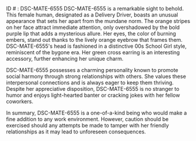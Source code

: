ID # : DSC-MATE-6555
DSC-MATE-6555 is a remarkable sight to behold. This female human, designated as a Delivery Driver, boasts an unusual appearance that sets her apart from the mundane norm. The orange stripes on her face attract immediate attention, only overshadowed by the bold purple lip that adds a mysterious allure. Her eyes, the color of burning embers, stand out thanks to the lively orange eyebrow that frames them. DSC-MATE-6555's head is fashioned in a distinctive 00s School Girl style, reminiscent of the bygone era. Her green cross earring is an interesting accessory, further enhancing her unique charm. 

DSC-MATE-6555 possesses a charming personality known to promote social harmony through strong relationships with others. She values these interpersonal connections and is always eager to keep them thriving. Despite her appreciative disposition, DSC-MATE-6555 is no stranger to humor and enjoys light-hearted banter or cracking jokes with her fellow coworkers. 

In summary, DSC-MATE-6555 is a one-of-a-kind being who would make a fine addition to any work environment. However, caution should be exercised should any attempts be made to tamper with her friendly relationships as it may lead to unforeseen consequences.